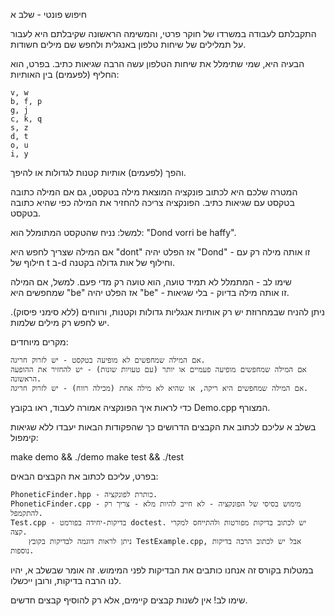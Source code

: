 חיפוש פונטי - שלב א

התקבלתם לעבודה במשרדו של חוקר פרטי, והמשימה הראשונה שקיבלתם היא לעבור על תמלילים של שיחות טלפון באנגלית ולחפש שם מילים חשודות.

הבעיה היא, שמי שתימלל את שיחות הטלפון עשה הרבה שגיאות כתיב. בפרט, הוא החליף (לפעמים) בין האותיות:

    v, w
    b, f, p
    g, j
    c, k, q
    s, z
    d, t
    o, u
    i, y

והפך (לפעמים) אותיות קטנות לגדולות או להיפך.

המטרה שלכם היא לכתוב פונקציה המוצאת מילה בטקסט, גם אם המילה כתובה בטקסט עם שגיאות כתיב. הפונקציה צריכה להחזיר את המילה כפי שהיא כתובה בטקסט.

למשל: נניח שהטקסט המתומלל הוא: "Dond vorri be haffy".

אם המילה שצריך לחפש היא "dont" אז הפלט יהיה "Dond" - זו אותה מילה רק עם חילוף של t ב-d וחילוף של אות גדולה בקטנה.

שימו לב - המתמלל לא תמיד טועה, הוא טועה רק מדי פעם. למשל, אם המילה שמחפשים היא "be" אז הפלט יהיה "be" - זו אותה מילה בדיוק - בלי שגיאות.

ניתן להניח שבמחרוזת יש רק אותיות אנגליות גדולות וקטנות, ורווחים (ללא סימני פיסוק). יש לחפש רק מילים שלמות.

מקרים מיוחדים:

    אם המילה שמחפשים לא מופיעה בטקסט - יש לזרוק חריגה.
    אם המילה שמחפשים מופיעה פעמיים או יותר (עם טעויות שונות) - יש להחזיר את ההופעה הראשונה.
    אם המילה שמחפשים היא ריקה, או שהיא לא מילה אחת (מכילה רווח) - יש לזרוק חריגה.

כדי לראות איך הפונקציה אמורה לעבוד, ראו בקובץ Demo.cpp המצורף.

בשלב א עליכם לכתוב את הקבצים הדרושים כך שהפקודות הבאות יעבדו ללא שגיאות קימפול:

make demo && ./demo
make test && ./test

בפרט, עליכם לכתוב את הקבצים הבאים:

    PhoneticFinder.hpp - כותרת לפונקציה.
    PhoneticFinder.cpp - מימוש בסיסי של הפונקציה - לא חייב להיות מלא - צריך רק להתקמפל.
    Test.cpp - בדיקות-יחידה בפורמט doctest. יש לכתוב בדיקות מפורטות ולהתייחס למקרי קצה.
        ניתן לראות דוגמה לבדיקות בקובץ TestExample.cpp, אבל יש לכתוב הרבה בדיקות נוספות.

במטלות בקורס זה אנחנו כותבים את הבדיקות לפני המימוש. זה אומר שבשלב א, יהיו לנו הרבה בדיקות, ורובן ייכשלו.

שימו לב! אין לשנות קבצים קיימים, אלא רק להוסיף קבצים חדשים.

